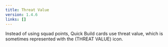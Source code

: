 ```yaml
---
title: Threat Value
version: 1.4.6
links: []
---
```


Instead of using squad points, Quick Build cards use threat value, which is sometimes represented with the (THREAT VALUE) icon.